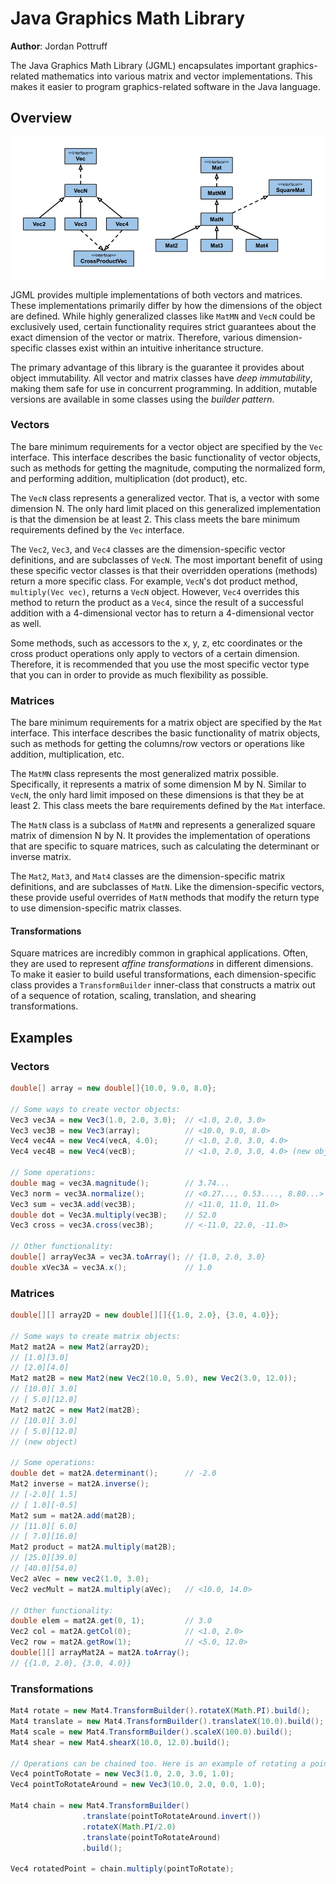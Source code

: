 # Java Graphics Math Library
**Author**: Jordan Pottruff

The Java Graphics Math Library (JGML) encapsulates important graphics-related mathematics into
various matrix and vector implementations. This makes it easier to program graphics-related software
in the Java language.

## Overview
![UML Diagram](img/uml-diagram.png)

JGML provides multiple implementations of both vectors and matrices. These implementations primarily
differ by how the dimensions of the object are defined. While highly generalized classes like 
`MatMN` and `VecN` could be exclusively used, certain functionality requires strict guarantees about
the exact dimension of the vector or matrix. Therefore, various dimension-specific classes exist 
within an intuitive inheritance structure.

The primary advantage of this library is the guarantee it provides about object immutability. All 
vector and matrix classes have *deep immutability*, making them safe for use in concurrent 
programming. In addition, mutable versions are available in some classes using the *builder 
pattern*. 

### Vectors
The bare minimum requirements for a vector object are specified by the `Vec` interface. This 
interface describes the basic functionality of vector objects, such as methods for getting the 
magnitude, computing the normalized form, and performing addition, multiplication (dot product), 
etc.

The `VecN` class represents a generalized vector. That is, a vector with some dimension N. The only
hard limit placed on this generalized implementation is that the dimension be at least 2. This 
class meets the bare minimum requirements defined by the `Vec` interface.

The `Vec2`, `Vec3`, and `Vec4` classes are the dimension-specific vector definitions, and are 
subclasses of `VecN`. The most important benefit of using these specific vector classes is that
their overridden operations (methods) return a more specific class. For example, `VecN`'s dot 
product method, `multiply(Vec vec)`, returns a `VecN` object. However, `Vec4` overrides this 
method to return the product as a `Vec4`, since the result of a successful addition with a 
4-dimensional vector has to return a 4-dimensional vector as well. 

Some methods, such as accessors to the x, y, z, etc coordinates or the cross product operations 
only apply to vectors of a certain dimension. Therefore, it is recommended that you use the most
specific vector type that you can in order to provide as much flexibility as possible.

### Matrices
The bare minimum requirements for a matrix object are specified by the `Mat` interface. This 
interface describes the basic functionality of matrix objects, such as methods for getting the 
columns/row vectors or operations like addition, multiplication, etc.

The `MatMN` class represents the most generalized matrix possible. Specifically, it represents a 
matrix of some dimension M by N. Similar to `VecN`, the only hard limit imposed on these dimensions
is that they be at least 2. This class meets the bare requirements defined by the `Mat` interface.

The `MatN` class is a subclass of `MatMN` and represents a generalized square matrix of dimension N 
by N. It provides the implementation of operations that are specific to square matrices, such as 
calculating the determinant or inverse matrix.

The `Mat2`, `Mat3`, and `Mat4` classes are the dimension-specific matrix definitions, and are 
subclasses of `MatN`. Like the dimension-specific vectors, these provide useful overrides of 
`MatN` methods that modify the return type to use dimension-specific matrix classes. 

#### Transformations

Square matrices are incredibly common in graphical applications. Often, they are used to represent
*affine transformations* in different dimensions. To make it easier to build useful transformations,
each dimension-specific class provides a `TransformBuilder` inner-class that constructs a matrix
out of a sequence of rotation, scaling, translation, and shearing transformations. 

## Examples

### Vectors
````java
double[] array = new double[]{10.0, 9.0, 8.0};

// Some ways to create vector objects:
Vec3 vec3A = new Vec3(1.0, 2.0, 3.0);  // <1.0, 2.0, 3.0>
Vec3 vec3B = new Vec3(array);          // <10.0, 9.0, 8.0> 
Vec4 vec4A = new Vec4(vecA, 4.0);      // <1.0, 2.0, 3.0, 4.0>
Vec4 vec4B = new Vec4(vecB);           // <1.0, 2.0, 3.0, 4.0> (new object)

// Some operations:
double mag = vec3A.magnitude();        // 3.74...
Vec3 norm = vec3A.normalize();         // <0.27..., 0.53...., 8.80...>
Vec3 sum = vec3A.add(vec3B);           // <11.0, 11.0, 11.0>
double dot = Vec3A.multiply(vec3B);    // 52.0
Vec3 cross = vec3A.cross(vec3B);       // <-11.0, 22.0, -11.0>

// Other functionality:
double[] arrayVec3A = vec3A.toArray(); // {1.0, 2.0, 3.0}
double xVec3A = vec3A.x();             // 1.0
````

### Matrices
````java
double[][] array2D = new double[][]{{1.0, 2.0}, {3.0, 4.0}};

// Some ways to create matrix objects:
Mat2 mat2A = new Mat2(array2D);
// [1.0][3.0]
// [2.0][4.0]
Mat2 mat2B = new Mat2(new Vec2(10.0, 5.0), new Vec2(3.0, 12.0));
// [10.0][ 3.0]
// [ 5.0][12.0] 
Mat2 mat2C = new Mat2(mat2B);
// [10.0][ 3.0]
// [ 5.0][12.0] 
// (new object)

// Some operations:
double det = mat2A.determinant();      // -2.0
Mat2 inverse = mat2A.inverse();
// [-2.0][ 1.5]
// [ 1.0][-0.5]
Mat2 sum = mat2A.add(mat2B);
// [11.0][ 6.0]
// [ 7.0][16.0]
Mat2 product = mat2A.multiply(mat2B);
// [25.0][39.0]
// [40.0][54.0]
Vec2 aVec = new vec2(1.0, 3.0);
Vec2 vecMult = mat2A.multiply(aVec);   // <10.0, 14.0>

// Other functionality:
double elem = mat2A.get(0, 1);         // 3.0
Vec2 col = mat2A.getCol(0);            // <1.0, 2.0>
Vec2 row = mat2A.getRow(1);            // <5.0, 12.0>
double[][] arrayMat2A = mat2A.toArray();
// {{1.0, 2.0}, {3.0, 4.0}}
````

### Transformations
````java
Mat4 rotate = new Mat4.TransformBuilder().rotateX(Math.PI).build();
Mat4 translate = new Mat4.TransformBuilder().translateX(10.0).build();
Mat4 scale = new Mat4.TransformBuilder().scaleX(100.0).build();
Mat4 shear = new Mat4.shearX(10.0, 12.0).build();

// Operations can be chained too. Here is an example of rotating a point around another:
Vec4 pointToRotate = new Vec3(1.0, 2.0, 3.0, 1.0);
Vec4 pointToRotateAround = new Vec3(10.0, 2.0, 0.0, 1.0);

Mat4 chain = new Mat4.TransformBuilder()
                .translate(pointToRotateAround.invert())
                .rotateX(Math.PI/2.0)
                .translate(pointToRotateAround)
                .build();

Vec4 rotatedPoint = chain.multiply(pointToRotate);
````